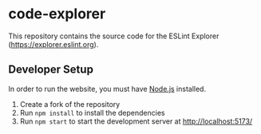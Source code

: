 # code-explorer

This repository contains the source code for the ESLint Explorer (<https://explorer.eslint.org>).

## Developer Setup

In order to run the website, you must have [Node.js](https://nodejs.org) installed.

1. Create a fork of the repository
2. Run `npm install` to install the dependencies
3. Run `npm start` to start the development server at <http://localhost:5173/>
